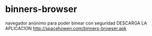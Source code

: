 # binners-browser
 navegador anónimo para poder binear con seguridad
 DESCARGA LA APLICACION 
 http://spacehowen.com/binners-browser.apk
